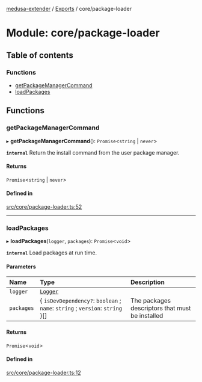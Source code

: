 [medusa-extender](../README.md) / [Exports](../modules.md) / core/package-loader

# Module: core/package-loader

## Table of contents

### Functions

- [getPackageManagerCommand](core_package_loader.md#getpackagemanagercommand)
- [loadPackages](core_package_loader.md#loadpackages)

## Functions

### getPackageManagerCommand

▸ **getPackageManagerCommand**(): `Promise`<`string` \| `never`\>

**`internal`**
Return the install command from the user package manager.

#### Returns

`Promise`<`string` \| `never`\>

#### Defined in

[src/core/package-loader.ts:52](https://github.com/adrien2p/medusa-extender/blob/f7e05f2/src/core/package-loader.ts#L52)

___

### loadPackages

▸ **loadPackages**(`logger`, `packages`): `Promise`<`void`\>

**`internal`**
Load packages at run time.

#### Parameters

| Name | Type | Description |
| :------ | :------ | :------ |
| `logger` | [`Logger`](../classes/core_logger.Logger.md) |  |
| `packages` | { `isDevDependency?`: `boolean` ; `name`: `string` ; `version`: `string`  }[] | The packages descriptors that must be installed |

#### Returns

`Promise`<`void`\>

#### Defined in

[src/core/package-loader.ts:12](https://github.com/adrien2p/medusa-extender/blob/f7e05f2/src/core/package-loader.ts#L12)
